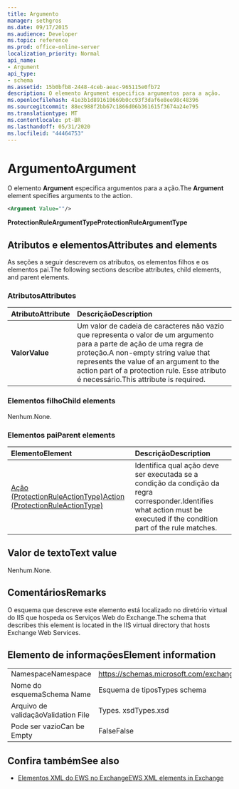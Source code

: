 ```yaml
---
title: Argumento
manager: sethgros
ms.date: 09/17/2015
ms.audience: Developer
ms.topic: reference
ms.prod: office-online-server
localization_priority: Normal
api_name:
- Argument
api_type:
- schema
ms.assetid: 15b0bfb8-2448-4ceb-aeac-965115e0fb72
description: O elemento Argument especifica argumentos para a ação.
ms.openlocfilehash: 41e3b1d891610669b0cc93f3daf6e8ee98c48396
ms.sourcegitcommit: 88ec988f2bb67c1866d06b361615f3674a24e795
ms.translationtype: MT
ms.contentlocale: pt-BR
ms.lasthandoff: 05/31/2020
ms.locfileid: "44464753"
---
```

# <a name="argument"></a><span data-ttu-id="fb273-103">Argumento</span><span class="sxs-lookup"><span data-stu-id="fb273-103">Argument</span></span>

<span data-ttu-id="fb273-104">O elemento **Argument** especifica argumentos para a ação.</span><span class="sxs-lookup"><span data-stu-id="fb273-104">The **Argument** element specifies arguments to the action.</span></span> 
  
```xml
<Argument Value=""/>
```

 <span data-ttu-id="fb273-105">**ProtectionRuleArgumentType**</span><span class="sxs-lookup"><span data-stu-id="fb273-105">**ProtectionRuleArgumentType**</span></span>
## <a name="attributes-and-elements"></a><span data-ttu-id="fb273-106">Atributos e elementos</span><span class="sxs-lookup"><span data-stu-id="fb273-106">Attributes and elements</span></span>

<span data-ttu-id="fb273-107">As seções a seguir descrevem os atributos, os elementos filhos e os elementos pai.</span><span class="sxs-lookup"><span data-stu-id="fb273-107">The following sections describe attributes, child elements, and parent elements.</span></span>
  
### <a name="attributes"></a><span data-ttu-id="fb273-108">Atributos</span><span class="sxs-lookup"><span data-stu-id="fb273-108">Attributes</span></span>

|<span data-ttu-id="fb273-109">**Atributo**</span><span class="sxs-lookup"><span data-stu-id="fb273-109">**Attribute**</span></span>|<span data-ttu-id="fb273-110">**Descrição**</span><span class="sxs-lookup"><span data-stu-id="fb273-110">**Description**</span></span>|
|:-----|:-----|
|<span data-ttu-id="fb273-111">**Valor**</span><span class="sxs-lookup"><span data-stu-id="fb273-111">**Value**</span></span> <br/> |<span data-ttu-id="fb273-112">Um valor de cadeia de caracteres não vazio que representa o valor de um argumento para a parte de ação de uma regra de proteção.</span><span class="sxs-lookup"><span data-stu-id="fb273-112">A non-empty string value that represents the value of an argument to the action part of a protection rule.</span></span> <span data-ttu-id="fb273-113">Esse atributo é necessário.</span><span class="sxs-lookup"><span data-stu-id="fb273-113">This attribute is required.</span></span>  <br/> |
   
### <a name="child-elements"></a><span data-ttu-id="fb273-114">Elementos filho</span><span class="sxs-lookup"><span data-stu-id="fb273-114">Child elements</span></span>

<span data-ttu-id="fb273-115">Nenhum.</span><span class="sxs-lookup"><span data-stu-id="fb273-115">None.</span></span>
  
### <a name="parent-elements"></a><span data-ttu-id="fb273-116">Elementos pai</span><span class="sxs-lookup"><span data-stu-id="fb273-116">Parent elements</span></span>

|<span data-ttu-id="fb273-117">**Elemento**</span><span class="sxs-lookup"><span data-stu-id="fb273-117">**Element**</span></span>|<span data-ttu-id="fb273-118">**Descrição**</span><span class="sxs-lookup"><span data-stu-id="fb273-118">**Description**</span></span>|
|:-----|:-----|
|[<span data-ttu-id="fb273-119">Ação (ProtectionRuleActionType)</span><span class="sxs-lookup"><span data-stu-id="fb273-119">Action (ProtectionRuleActionType)</span></span>](action-protectionruleactiontype.md) <br/> |<span data-ttu-id="fb273-120">Identifica qual ação deve ser executada se a condição da condição da regra corresponder.</span><span class="sxs-lookup"><span data-stu-id="fb273-120">Identifies what action must be executed if the condition part of the rule matches.</span></span>  <br/> |
   
## <a name="text-value"></a><span data-ttu-id="fb273-121">Valor de texto</span><span class="sxs-lookup"><span data-stu-id="fb273-121">Text value</span></span>

<span data-ttu-id="fb273-122">Nenhum.</span><span class="sxs-lookup"><span data-stu-id="fb273-122">None.</span></span>
  
## <a name="remarks"></a><span data-ttu-id="fb273-123">Comentários</span><span class="sxs-lookup"><span data-stu-id="fb273-123">Remarks</span></span>

<span data-ttu-id="fb273-124">O esquema que descreve este elemento está localizado no diretório virtual do IIS que hospeda os Serviços Web do Exchange.</span><span class="sxs-lookup"><span data-stu-id="fb273-124">The schema that describes this element is located in the IIS virtual directory that hosts Exchange Web Services.</span></span>
  
## <a name="element-information"></a><span data-ttu-id="fb273-125">Elemento de informações</span><span class="sxs-lookup"><span data-stu-id="fb273-125">Element information</span></span>

|||
|:-----|:-----|
|<span data-ttu-id="fb273-126">Namespace</span><span class="sxs-lookup"><span data-stu-id="fb273-126">Namespace</span></span>  <br/> |https://schemas.microsoft.com/exchange/services/2006/types  <br/> |
|<span data-ttu-id="fb273-127">Nome do esquema</span><span class="sxs-lookup"><span data-stu-id="fb273-127">Schema Name</span></span>  <br/> |<span data-ttu-id="fb273-128">Esquema de tipos</span><span class="sxs-lookup"><span data-stu-id="fb273-128">Types schema</span></span>  <br/> |
|<span data-ttu-id="fb273-129">Arquivo de validação</span><span class="sxs-lookup"><span data-stu-id="fb273-129">Validation File</span></span>  <br/> |<span data-ttu-id="fb273-130">Types. xsd</span><span class="sxs-lookup"><span data-stu-id="fb273-130">Types.xsd</span></span>  <br/> |
|<span data-ttu-id="fb273-131">Pode ser vazio</span><span class="sxs-lookup"><span data-stu-id="fb273-131">Can be Empty</span></span>  <br/> |<span data-ttu-id="fb273-132">False</span><span class="sxs-lookup"><span data-stu-id="fb273-132">False</span></span>  <br/> |
   
## <a name="see-also"></a><span data-ttu-id="fb273-133">Confira também</span><span class="sxs-lookup"><span data-stu-id="fb273-133">See also</span></span>

- [<span data-ttu-id="fb273-134">Elementos XML do EWS no Exchange</span><span class="sxs-lookup"><span data-stu-id="fb273-134">EWS XML elements in Exchange</span></span>](ews-xml-elements-in-exchange.md)


